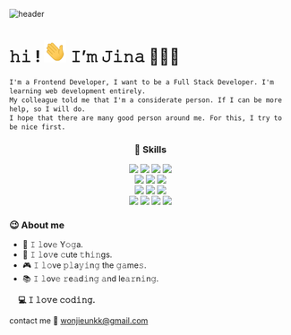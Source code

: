 ![header](https://capsule-render.vercel.app/api?type=shark&color=auto&height=95&section=header&fontSize=90)

# 𝚑𝚒 ! <img src="./hi.gif" width="40px" /> 𝙸’𝚖 𝙹𝚒𝚗𝚊 👩🏻‍💻

```
I'm a Frontend Developer, I want to be a Full Stack Developer. I'm learning web development entirely.
My colleague told me that I'm a considerate person. If I can be more help, so I will do.
I hope that there are many good person around me. For this, I try to be nice first.
```

<h3 align="center">🚀 Skills</h3>

<div align="center">
  <img src="https://img.shields.io/badge/HTML5-E34F26?style=for-the-badge&logo=html5&logoColor=white"/>
  <img src="https://img.shields.io/badge/CSS3-1572B6?style=for-the-badge&logo=css3&logoColor=white"/>
  <img src="https://img.shields.io/badge/JavaScript-F7DF1E?style=for-the-badge&logo=javascript&logoColor=black"/>
  <img src="https://img.shields.io/badge/TypeScript-007ACC?style=for-the-badge&logo=typescript&logoColor=white"/>
</div>
<div align="center">
  <img src="https://img.shields.io/badge/React-20232A?style=for-the-badge&logo=react&logoColor=61DAFB"/>
  <img src="https://img.shields.io/badge/Redux-593D88?style=for-the-badge&logo=redux&logoColor=white"/>
  <img src="https://img.shields.io/badge/Vue.js-35495E?style=for-the-badge&logo=vue.js&logoColor=4FC08D"/>
</div>
<!-- <img src="https://img.shields.io/badge/Sass-CC6699?style=for-the-badge&logo=sass&logoColor=white"/>
<img src="https://img.shields.io/badge/Tailwind_CSS-38B2AC?style=for-the-badge&logo=tailwind-css&logoColor=white"/>
<img src="https://img.shields.io/badge/Bootstrap-563D7C?style=for-the-badge&logo=bootstrap&logoColor=white"/>
<img src="https://img.shields.io/badge/styled--components-DB7093?style=for-the-badge&logo=styled-components&logoColor=white"/>
<img src="https://img.shields.io/badge/Material--UI-0081CB?style=for-the-badge&logo=material-ui&logoColor=white"/>
 -->
<div align="center">
  <img src="https://img.shields.io/badge/Node.js-43853D?style=for-the-badge&logo=node.js&logoColor=white"/>
  <img src="https://img.shields.io/badge/Express.js-404D59?style=for-the-badge&logo=express&logoColor=white"/>
  <img src="https://img.shields.io/badge/Java-ED8B00?style=for-the-badge&logo=java&logoColor=white"/>
</div>
<div align="center">
  <img src="https://img.shields.io/badge/Amazon_AWS-232F3E?style=for-the-badge&logo=amazon-aws&logoColor=white"/>
  <img src="https://img.shields.io/badge/Netlify-00C7B7?style=for-the-badge&logo=netlify&logoColor=white"/>
  <img src="https://img.shields.io/badge/C-00599C?style=for-the-badge&logo=c&logoColor=white"/>
  <img src="https://img.shields.io/badge/C%2B%2B-00599C?style=for-the-badge&logo=c%2B%2B&logoColor=white"/>
</div>


### 😉 About me

- 🧘‍ 𝙸 𝚕ov𝚎 Y𝚘𝚐a.
- 🐶 𝙸 𝚕o𝚟e 𝚌ute 𝚝h𝚒𝚗gs.
- 🎮 𝙸 𝚕𝚘ve 𝚙𝚕a𝚢𝚒n𝚐 the 𝚐𝚊me𝚜.
- 📚 𝙸 𝚕ov𝚎 𝚛e𝚊d𝚒n𝚐 𝚊nd le𝚊𝚛n𝚒n𝚐.

&nbsp;&nbsp;&nbsp;&nbsp;<strong>💻 𝙸 𝚕𝚘𝚟𝚎 𝚌𝚘𝚍𝚒𝚗𝚐.</strong>

contact me
💌 wonjieunkk@gmail.com
<!-- <img src="http://ForTheBadge.com/images/badges/built-with-love.svg"/> -->
